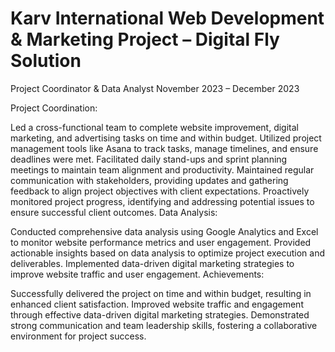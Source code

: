 # Karv International Web Development & Marketing Project – Digital Fly Solution
Project Coordinator & Data Analyst
November 2023 – December 2023

Project Coordination:

Led a cross-functional team to complete website improvement, digital marketing, and advertising tasks on time and within budget.
Utilized project management tools like Asana to track tasks, manage timelines, and ensure deadlines were met.
Facilitated daily stand-ups and sprint planning meetings to maintain team alignment and productivity.
Maintained regular communication with stakeholders, providing updates and gathering feedback to align project objectives with client expectations.
Proactively monitored project progress, identifying and addressing potential issues to ensure successful client outcomes.
Data Analysis:

Conducted comprehensive data analysis using Google Analytics and Excel to monitor website performance metrics and user engagement.
Provided actionable insights based on data analysis to optimize project execution and deliverables.
Implemented data-driven digital marketing strategies to improve website traffic and user engagement.
Achievements:

Successfully delivered the project on time and within budget, resulting in enhanced client satisfaction.
Improved website traffic and engagement through effective data-driven digital marketing strategies.
Demonstrated strong communication and team leadership skills, fostering a collaborative environment for project success.
